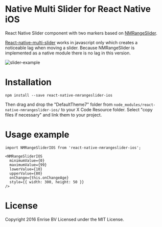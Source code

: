 # Native Multi Slider for React Native iOS 

React Native Slider component with two markers based on [NMRangeSlider](https://github.com/mvelikov/NMRangeSlider).

[React-native-multi-slider](https://github.com/JackDanielsAndCode/react-native-multi-slider) 
works in javascript only which creates a noticeable lag when moving a 
slider. Because NMRangeSlider is implemented as a native module there is no lag in this version.

![slider-example](https://cloud.githubusercontent.com/assets/133832/12846584/a28dc36e-cc0d-11e5-9a70-dcc4445e72b6.gif)


# Installation

```
npm install --save react-native-nmrangeslider-ios
```

Then drag and drop the "DefaultTheme7" folder from `node_modules/react-native-nmrangeslider-ios/` to your
X Code Resource folder. Select "copy files if necessary" and link them to your project.

# Usage example

```
import NMRangeSliderIOS from 'react-native-nmrangeslider-ios';

<NMRangeSliderIOS
  minimumValue={0}
  maximumValue={99}
  lowerValue={10}
  upperValue={80}
  onChange={this.onChangeAge}
  style={{ width: 300, height: 50 }}
/>
```

# License

Copyright 2016 Enrise BV
Licensed under the MIT License.


